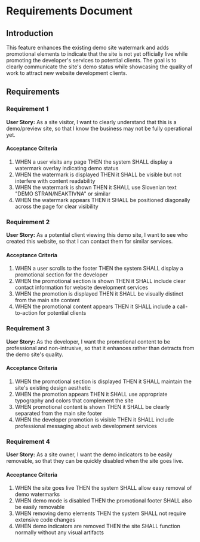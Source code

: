 # Requirements Document

## Introduction

This feature enhances the existing demo site watermark and adds promotional elements to indicate that the site is not yet officially live while promoting the developer's services to potential clients. The goal is to clearly communicate the site's demo status while showcasing the quality of work to attract new website development clients.

## Requirements

### Requirement 1

**User Story:** As a site visitor, I want to clearly understand that this is a demo/preview site, so that I know the business may not be fully operational yet.

#### Acceptance Criteria

1. WHEN a user visits any page THEN the system SHALL display a watermark overlay indicating demo status
2. WHEN the watermark is displayed THEN it SHALL be visible but not interfere with content readability
3. WHEN the watermark is shown THEN it SHALL use Slovenian text "DEMO STRAN/NEAKTIVNA" or similar
4. WHEN the watermark appears THEN it SHALL be positioned diagonally across the page for clear visibility

### Requirement 2

**User Story:** As a potential client viewing this demo site, I want to see who created this website, so that I can contact them for similar services.

#### Acceptance Criteria

1. WHEN a user scrolls to the footer THEN the system SHALL display a promotional section for the developer
2. WHEN the promotional section is shown THEN it SHALL include clear contact information for website development services
3. WHEN the promotion is displayed THEN it SHALL be visually distinct from the main site content
4. WHEN the promotional content appears THEN it SHALL include a call-to-action for potential clients

### Requirement 3

**User Story:** As the developer, I want the promotional content to be professional and non-intrusive, so that it enhances rather than detracts from the demo site's quality.

#### Acceptance Criteria

1. WHEN the promotional section is displayed THEN it SHALL maintain the site's existing design aesthetic
2. WHEN the promotion appears THEN it SHALL use appropriate typography and colors that complement the site
3. WHEN promotional content is shown THEN it SHALL be clearly separated from the main site footer
4. WHEN the developer promotion is visible THEN it SHALL include professional messaging about web development services

### Requirement 4

**User Story:** As a site owner, I want the demo indicators to be easily removable, so that they can be quickly disabled when the site goes live.

#### Acceptance Criteria

1. WHEN the site goes live THEN the system SHALL allow easy removal of demo watermarks
2. WHEN demo mode is disabled THEN the promotional footer SHALL also be easily removable
3. WHEN removing demo elements THEN the system SHALL not require extensive code changes
4. WHEN demo indicators are removed THEN the site SHALL function normally without any visual artifacts
